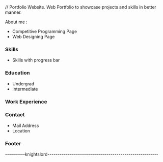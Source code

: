 // Portfolio Website.
Web Portfolio to showcase projects and skills in better manner. 

About me :

* Competitive Programming Page
* Web Designing Page
### Skills
* Skills with progress bar
### Education
* Undergrad
* Intermediate
### Work Experience
### Contact
* Mail Address
* Location

### Footer
----------knightslord--------------------------------------------------------
